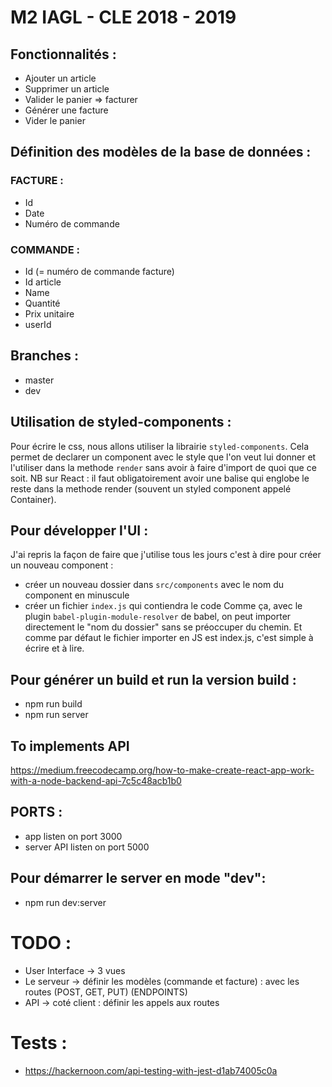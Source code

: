 # M2 IAGL - CLE 2018 - 2019

## Fonctionnalités :

- Ajouter un article
- Supprimer un article
- Valider le panier => facturer
- Générer une facture
- Vider le panier

## Définition des modèles de la base de données :

### FACTURE :

- Id
- Date
- Numéro de commande

### COMMANDE :

- Id (= numéro de commande facture)
- Id article
- Name
- Quantité
- Prix unitaire
- userId

## Branches :

- master
- dev

## Utilisation de styled-components :

Pour écrire le css, nous allons utiliser la librairie `styled-components`. Cela permet de declarer un component avec le style que l'on veut lui donner et l'utiliser dans la methode `render` sans avoir à faire d'import de quoi que ce soit.
NB sur React : il faut obligatoirement avoir une balise qui englobe le reste dans la methode render (souvent un styled component appelé Container).

## Pour développer l'UI :

J'ai repris la façon de faire que j'utilise tous les jours c'est à dire pour créer un nouveau component :

- créer un nouveau dossier dans `src/components` avec le nom du component en minuscule
- créer un fichier `index.js` qui contiendra le code
  Comme ça, avec le plugin `babel-plugin-module-resolver` de babel, on peut importer directement le "nom du dossier" sans se préoccuper du chemin. Et comme par défaut le fichier importer en JS est index.js, c'est simple à écrire et à lire.

## Pour générer un build et run la version build :

- npm run build
- npm run server

## To implements API

https://medium.freecodecamp.org/how-to-make-create-react-app-work-with-a-node-backend-api-7c5c48acb1b0

## PORTS :

- app listen on port 3000
- server API listen on port 5000

## Pour démarrer le server en mode "dev":

- npm run dev:server

# TODO :

- User Interface -> 3 vues
- Le serveur -> définir les modèles (commande et facture) : avec les routes (POST, GET, PUT) (ENDPOINTS)
- API -> coté client : définir les appels aux routes

# Tests :

- https://hackernoon.com/api-testing-with-jest-d1ab74005c0a

